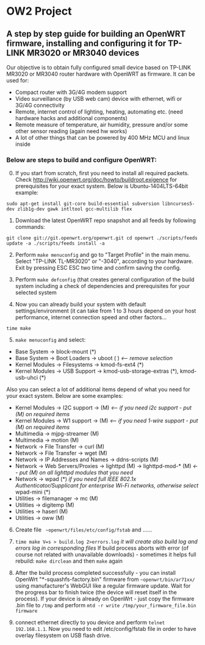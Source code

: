 OW2 Project
===

A step by step guide for building an OpenWRT firmware, installing and configuring it for TP-LINK MR3020 or MR3040 devices
---

Our objective is to obtain fully configured small device based on TP-LINK MR3020 or MR3040 router hardware with OpenWRT as firmware. It can be used for:
* Compact router with 3G/4G modem support
* Video surveillance (by USB web cam) device with ethernet, wifi or 3G/4G connectivity
* Remote, internet control of lighting, heating, automating etc. (need hardware hacks and additional components)
* Remote measure of temperature, air humidity, pressure and/or some other sensor reading (again need hw works)
* A lot of other things that can be powered by 400 MHz MCU and linux inside

### Below are steps to build and configure OpenWRT:

0)  If you start from scratch, first you need to install all required packets. Check http://wiki.openwrt.org/doc/howto/buildroot.exigence for prerequisites for your exact system. Below is Ubuntu-1404LTS-64bit example:

`sudo apt-get install git-core build-essential subversion libncurses5-dev zlib1g-dev gawk intltool gcc-multilib flex`

1)  Download the latest OpenWRT repo snapshot and all feeds by following commands:

`git clone git://git.openwrt.org/openwrt.git
cd openwrt
./scripts/feeds update -a
./scripts/feeds install -a` 

2)  Perform `make menuconfig` and go to "Target Profile" in the main menu. Select "TP-LINK TL-MR3020" or "-3040", according to your hardware. Exit by pressing ESC ESC two time and confirm saving the config.

3)  Perform `make defconfig` (that creates general configuration of the build system including a check of dependencies and prerequisites for your selected system

4)  Now you can already build your system with default settings/environment (it can take from 1 to 3 hours depend on your host performance, internet connection speed and other factors...

`time make`

5)  `make menuconfig` and select:
- Base System -> block-mount (\*)
- Base System -> Boot Loaders -> uboot ( )   *<--  remove selection*
- Kernel Modules -> Filesystems -> kmod-fs-ext4 (\*)
- Kernel Modules -> USB Support -> kmod-usb-storage-extras (\*), kmod-usb-uhci (\*)

Also you can select a lot of additional items depend of what you need for your exact system. Below are some examples:
- Kernel Modules -> I2C support -> (M)   *<--  if you need i2c support - put (M) on required items*
- Kernel Modules -> W1 support ->  (M)   *<--  if you need 1-wire support - put (M) on required items*
- Multimedia -> mjpg-streamer (M)
- Multimedia -> motion (M)
- Network -> File Transfer -> curl (M)
- Network -> File Transfer -> wget (M)
- Network -> IP Addresses and Names -> ddns-scripts (M)
- Network -> Web Servers/Proxies  -> lighttpd (M) -> lighttpd-mod-\* (M)  *<--  put (M) on all lighttpd modules that you need*
- Network -> wpad (\*) *if you need full IEEE 802.1x Authenticator/Supplicant for enterprise Wi-Fi networks, otherwise select*   wpad-mini (\*)
- Utilities -> filemanager -> mc (M)
- Utilities -> digitemp (M)
- Utilities -> haserl (M)
- Utilities -> oww (M)

6)  Create file ` ~openwrt/files/etc/config/fstab` and ......

7)  `time make V=s > build.log 2>errors.log`  *it will create also build log and errors log in corresponding files* 
If build process aborts with error (of course not related with unavailable downloads) - sometimes it helps full rebuild: `make dirclean` and then `make` again

8)  After the build process completed successfully - you can install OpenWrt "\*-squashfs-factory.bin" firmware from `~openwrt/bin/ar71xx/` using manufacturer's WebGUI like a regular firmware update. Wait for the progress bar to finish twice (the device will reset itself in the process).
If your device is already on OpenWrt - just copy the firmware .bin file to `/tmp` and perform `mtd -r write /tmp/your_firmware_file.bin firmware`

9)  connect ethernet directly to you device and perform `telnet 192.168.1.1`. Now you need to edit /etc/config/fstab file in order to have overlay filesystem on USB flash drive.



